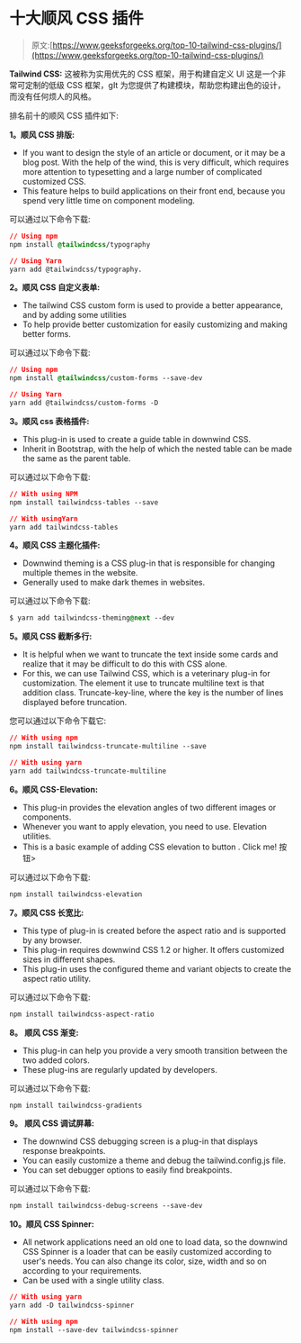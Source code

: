 # 十大顺风 CSS 插件

> 原文:[https://www.geeksforgeeks.org/top-10-tailwind-css-plugins/](https://www.geeksforgeeks.org/top-10-tailwind-css-plugins/)

**Tailwind CSS:** 这被称为实用优先的 CSS 框架，用于构建自定义 UI 这是一个非常可定制的低级 CSS 框架，gIt 为您提供了构建模块，帮助您构建出色的设计，而没有任何烦人的风格。

排名前十的顺风 CSS 插件如下:

**1。顺风 CSS 排版:**

*   If you want to design the style of an article or document, or it may be a blog post. With the help of the wind, this is very difficult, which requires more attention to typesetting and a large number of complicated customized CSS.
*   This feature helps to build applications on their front end, because you spend very little time on component modeling.

可以通过以下命令下载:

```css
// Using npm
npm install @tailwindcss/typography

// Using Yarn
yarn add @tailwindcss/typography.
```

**2。顺风 CSS 自定义表单:**

*   The tailwind CSS custom form is used to provide a better appearance, and by adding some utilities
*   To help provide better customization for easily customizing and making better forms.

可以通过以下命令下载:

```css
// Using npm
npm install @tailwindcss/custom-forms --save-dev

// Using Yarn
yarn add @tailwindcss/custom-forms -D
```

**3。顺风 css 表格插件:**

*   This plug-in is used to create a guide table in downwind CSS.
*   Inherit in Bootstrap, with the help of which the nested table can be made the same as the parent table.

可以通过以下命令下载:

```css
// With using NPM
npm install tailwindcss-tables --save

// With usingYarn
yarn add tailwindcss-tables
```

**4。顺风 CSS 主题化插件:**

*   Downwind theming is a CSS plug-in that is responsible for changing multiple themes in the website.
*   Generally used to make dark themes in websites.

可以通过以下命令下载:

```css
$ yarn add tailwindcss-theming@next --dev
```

**5。顺风 CSS 截断多行:**

*   It is helpful when we want to truncate the text inside some cards and realize that it may be difficult to do this with CSS alone.
*   For this, we can use Tailwind CSS, which is a veterinary plug-in for customization. The element it use to truncate multiline text is that addition class. Truncate-key-line, where the key is the number of lines displayed before truncation.

您可以通过以下命令下载它:

```css
// With using npm
npm install tailwindcss-truncate-multiline --save

// With using yarn
yarn add tailwindcss-truncate-multiline 
```

**6。顺风 CSS-Elevation:**

*   This plug-in provides the elevation angles of two different images or components.
*   Whenever you want to apply elevation, you need to use. Elevation utilities.
*   This is a basic example of adding CSS elevation to button . Click me! 按钮>

可以通过以下命令下载:

```css
npm install tailwindcss-elevation
```

**7。顺风 CSS 长宽比:**

*   This type of plug-in is created before the aspect ratio and is supported by any browser.
*   This plug-in requires downwind CSS 1.2 or higher. It offers customized sizes in different shapes.
*   This plug-in uses the configured theme and variant objects to create the aspect ratio utility.

可以通过以下命令下载:

```css
npm install tailwindcss-aspect-ratio
```

**8。** **顺风 CSS 渐变:**

*   This plug-in can help you provide a very smooth transition between the two added colors.
*   These plug-ins are regularly updated by developers.

可以通过以下命令下载:

```css
npm install tailwindcss-gradients
```

**9。** **顺风 CSS 调试屏幕:**

*   The downwind CSS debugging screen is a plug-in that displays response breakpoints.
*   You can easily customize a theme and debug the tailwind.config.js file.
*   You can set debugger options to easily find breakpoints.

可以通过以下命令下载:

```css
npm install tailwindcss-debug-screens --save-dev
```

**10。顺风 CSS Spinner:**

*   All network applications need an old one to load data, so the downwind CSS Spinner is a loader that can be easily customized according to user's needs. You can also change its color, size, width and so on according to your requirements.
*   Can be used with a single utility class.

```css
// With using yarn
yarn add -D tailwindcss-spinner

// With using npm
npm install --save-dev tailwindcss-spinner
```